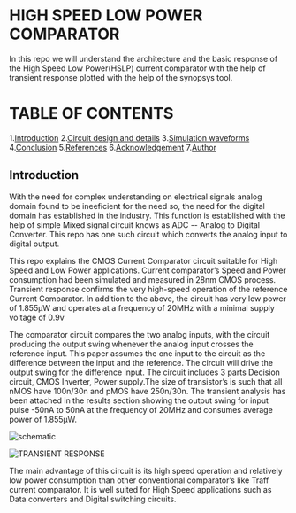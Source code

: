 # HIGH SPEED LOW POWER COMPARATOR

In this repo we will understand the architecture and the basic response of the High Speed Low Power(HSLP) current comparator with the help of transient response plotted with the help of the synopsys tool.

# TABLE OF  CONTENTS
1.[Introduction](#Introduction)
2.[Circuit design and details](#Circuit-design-and-details)
3.[Simulation waveforms](#Simulation-waveforms)
4.[Conclusion](#Conclusion)
5.[References](#References)
6.[Acknowledgement](#Acknowledgement)
7.[Author](#Author)


## Introduction
With the need for complex understanding on electrical  signals analog domain found to be ineeficient for the need so, the need for the digital domain has established in the industry. This function is established with the help of simple Mixed signal circuit knows as ADC -- Analog to Digital Converter. This repo has one such circuit which converts the analog input to digital output.

This repo explains the CMOS Current Comparator circuit suitable for High Speed and Low Power applications. Current comparator’s Speed and Power consumption had been simulated and measured in 28nm CMOS process. Transient response confirms the very high-speed operation of the reference Current Comparator. In addition to the above, the circuit has very low power of 1.855μW and operates at a frequency of 20MHz with a minimal supply voltage of 0.9v

The comparator circuit compares the two analog inputs, with the circuit producing the output swing whenever the analog input crosses the reference input. This paper assumes the one input to the circuit as the difference between the input and the reference. The circuit will drive the output swing for the difference input. The circuit includes 3 parts Decision circuit, CMOS Inverter, Power supply.The size of transistor’s is such that all nMOS have 100n/30n and pMOS have 250n/30n. The transient analysis has been attached in the results section showing the output swing for input pulse -50nA to 50nA at the frequency of 20MHz and consumes average power of 1.855μW.



![schematic](https://user-images.githubusercontent.com/100557113/156106636-74957a0f-dc08-4be2-8037-bbc2ef0d85d6.jpg)


![TRANSIENT RESPONSE](https://user-images.githubusercontent.com/100557113/156106760-d9d93fa8-1f19-4431-9819-ef17ce2d6155.jpg)

The main advantage of this circuit is its high speed operation and relatively low power consumption than other conventional comparator’s like Traff current comparator. It is well suited for High Speed applications such as Data converters and Digital switching circuits.


